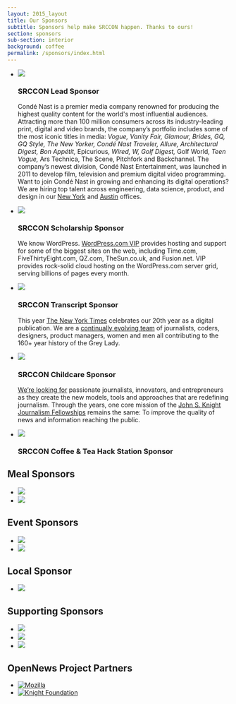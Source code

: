 ```yaml
---
layout: 2015_layout
title: Our Sponsors
subtitle: Sponsors help make SRCCON happen. Thanks to ours!
section: sponsors
sub-section: interior
background: coffee
permalink: /sponsors/index.html
---
```

<div id="sponsorpage">
<ul class="toplevel">

<li><a href="http://www.condenast.com" class="imglink"><img src="/media/img/partners/conde.png"></a>
<h3>SRCCON Lead Sponsor</h3>
<p>Condé Nast is a premier media company renowned for producing the highest quality content for the world's most influential audiences.  Attracting more than 100 million consumers across its industry-leading print, digital and video brands, the company’s portfolio includes some of the most iconic titles in media: <i>Vogue, Vanity Fair, Glamour, Brides, GQ, GQ Style, The New Yorker, Condé Nast Traveler, Allure, Architectural Digest, Bon Appétit,</i> Epicurious, <i>Wired, W, Golf Digest,</i> Golf World, <i>Teen Vogue,</i> Ars Technica, The Scene, Pitchfork and Backchannel.  The company’s newest division, Condé Nast Entertainment, was launched in 2011 to develop film, television and premium digital video programming. Want to join Condé Nast in growing and enhancing its digital operations? We are hiring top talent across engineering, data science, product, and design in our <a href="http://condenast.avature.net/careers/SearchJobsTechnology">New York</a> and <a href="http://www.condenast.com/austin/">Austin</a> offices.
</p></li>

<li class="accessiblitysponsor wordpress"><a href="https://vip.wordpress.com/" class="imglink"><img src="/media/img/partners/wpcom-vip-logo-graphite.jpg"></a>
<h3>SRCCON Scholarship Sponsor</h3>
<p>We know WordPress. <a href="https://vip.wordpress.com/">WordPress.com VIP</a> provides hosting and support for some of the biggest sites on the web, including Time.com,
FiveThirtyEight.com, QZ.com, TheSun.co.uk, and Fusion.net. VIP provides rock-solid cloud hosting on the WordPress.com server grid,
serving billions of pages every month.</p></li>

<li class="accessiblitysponsor"><a href="http://www.nytimes.com" class="imglink"><img src="/media/img/partners/nyt.png" class="nyt"></a>
<h3>SRCCON Transcript Sponsor</h3>
<p>This year <a href="http://www.nytimes.com">The New York Times</a> celebrates our 20th year as a digital publication. We are a <a href="http://www.nytco.com/careers/technology/">continually evolving team</a> of journalists, coders, designers, product managers, women and men all contributing to the 160+ year history of the Grey Lady.</p></li>

<li class="accessiblitysponsor"><a href="http://jsk.stanford.edu/" class="imglink"><img src="/media/img/partners/jsk.jpg" class="jsk"></a>
<h3>SRCCON Childcare Sponsor</h3>
<p><a href="http://jsk.stanford.edu/become-a-fellow/">We’re looking for</a> passionate journalists, innovators, and entrepreneurs as they create the new models, tools and approaches that are redefining  journalism. Through the years, one core mission of the <a href="http://jsk.stanford.edu/">John S. Knight Journalism Fellowships</a> remains the same: To improve the quality of news and information reaching the public.</p></li>

<li class="accessiblitysponsor"><a href="http://www.mailchimp.com/" class="imglink"><img src="/media/img/partners/mc_script_black_web.png"></a>
<h3>SRCCON Coffee & Tea Hack Station Sponsor</h3></li>

</ul>

<h2>Meal Sponsors</h2>
<ul class="eventsponsor meals">
    <li><a href="https://newslab.withgoogle.com/" class="imglink"><img src="/media/img/partners/news-lab-logo-2.png"></a></li>
    <li><a href="https://github.com/" class="imglink"><img src="/media/img/partners/GitHub_Logo.png"></a></li>
</ul>

<h2>Event Sponsors</h2>
<ul class="eventsponsor">
    <li class="djnf"><a href="https://www.newsfund.org/" class="imglink"><img src="/media/img/partners/DJ_News_Fund_Revised.png"></a></li>
    <li class="djnf"><a href="http://www.voxmedia.com/" class="imglink"><img src="/media/img/partners/vox_media_horiz.png"></a></li>
</ul>

<h2>Local Sponsor</h2>
<ul class="localsponsor">
    <li class="civil"><a href="https://www.civilcomments.com/" class="imglink"><img src="/media/img/partners/Civil_Logo_transparent.png"></a></li>
</ul>

<h2>Supporting Sponsors</h2>
<ul class="supportingsponsor">
    <li><a href="https://www.mapbox.com/" class="imglink"><img src="/media/img/partners/Mapbox-Graphic.jpg"></a></li>
    <li class="alley"><a href="http://www.alleyinteractive.com/" class="imglink"><img src="/media/img/partners/alley.jpg"></a></li>
    <li class="um"><a href="https://www.journalism.cuny.edu/" class="imglink"><img src="/media/img/partners/CUNY.png"></a></li>
</ul>

<h2>OpenNews Project Partners</h2>
<ul class="supportingsponsor">
    <li><a href="http://www.mozilla.org/" class="imglink"><img alt="Mozilla" src="/media/img/partners/mozilla.png"></a></li>
    <li class="knightfoundation"><a href="http://www.knightfoundation.org/" class="imglink"><img alt="Knight Foundation" src="/media/img/partners/knight.png"></a></li>
</ul>

</div>
